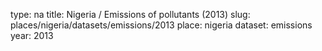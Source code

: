 type: na
title: Nigeria / Emissions of pollutants (2013)
slug: places/nigeria/datasets/emissions/2013
place: nigeria
dataset: emissions
year: 2013
